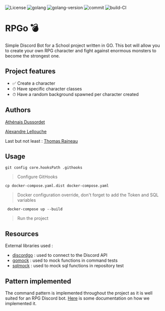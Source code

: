 ![License](https://img.shields.io/github/license/HETIC-MT-P2021/RPGo)
![golang](https://img.shields.io/github/languages/top/HETIC-MT-P2021/RPGo)
![golang-version](https://img.shields.io/github/go-mod/go-version/HETIC-MT-P2021/RPGo)
![commit](https://img.shields.io/github/last-commit/HETIC-MT-P2021/RPGo)
![build-CI](https://img.shields.io/github/workflow/status/HETIC-MT-P2021/RPGo/CI)

# RPGo 💣

Simple Discord Bot for a School project written in GO.
This bot will allow you to create your own RPG character and fight against enormous monsters to become the strongest one.

## Project features

* ✅ Create a character
* ⏱ Have specific character classes
* ⏱ Have a random background spawned per character created

## Authors

[Athénais Dussordet](https://github.com/Araknyfe)

[Alexandre Lellouche](https://github.com/AlexandreLch)

Last but not least : [Thomas Raineau](https://github.com/Traineau)

## Usage

```git config core.hooksPath .githooks```
> Configure GitHooks

```cp docker-compose.yaml.dist docker-compose.yaml```
> Docker configuration override, don't forget to add the Token and SQL variables

``` docker-compose up --build```
> Run the project

## Resources

External libraries used : 
* [discordgo](https://github.com/bwmarrin/discordgo) : used to connect to the Discord API
* [gomock](https://github.com/golang/mock/gomock) : used to mock functions in command tests
* [sqlmock](https://github.com/DATA-DOG/go-sqlmock) : used to mock sql functions in repository test


## Pattern implemented

The command pattern is implemented throughout the project as it is well suited for an RPG Discord bot. [Here](https://refactoring.guru/design-patterns/command) is some documentation on how we implemented it.
